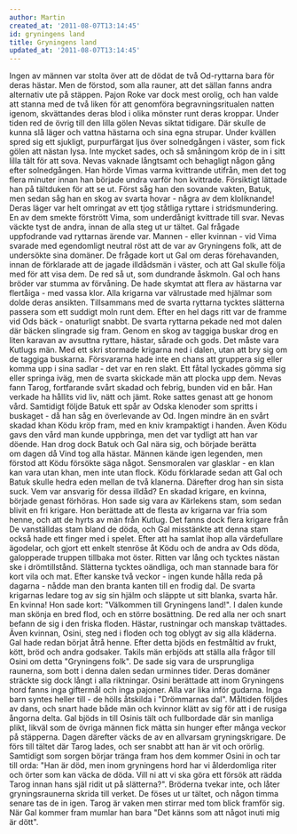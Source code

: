 ```yaml
---
author: Martin
created_at: '2011-08-07T13:14:45'
id: gryningens land
title: Gryningens land
updated_at: '2011-08-07T13:14:45'
---
```

Ingen av männen var stolta över att de dödat de två Od-ryttarna bara för deras hästar. Men de förstod, som alla rauner, att det sällan fanns andra alternativ ute på stäppen. Pajon Roke var dock mest orolig, och han valde att stanna med de två liken för att genomföra begravningsritualen natten igenom, skvättandes deras blod i olika mönster runt deras kroppar. Under tiden red de övrig till den lilla gölen Nevas siktat tidigare. Där skulle de kunna slå läger och vattna hästarna och sina egna strupar. Under kvällen spred sig ett sjukligt, purpurfärgat ljus över solnedgången i väster, som fick gölen att nästan lysa. Inte mycket sades, och så småningom kröp de in i sitt lilla tält för att sova. Nevas vaknade långtsamt och behagligt någon gång efter solnedgången. Han hörde Vimas varma kvittrande utifrån, men det tog flera minuter innan han började undra varför hon kvittrade. Försiktigt lättade han på tältduken för att se ut. Först såg han den sovande vakten, Batuk, men sedan såg han en skog av svarta hovar - några av dem kloliknande! Deras läger var helt omringat av ett tjog ståtliga ryttare i stridsmundering. En av dem smekte förstrött Vima, som underdånigt kvittrade till svar. Nevas väckte tyst de andra, innan de alla steg ut ur tältet. Gal frågade uppfodrande vad ryttarnas ärende var. Mannen - eller kvinnan - vid Vima svarade med egendomligt neutral röst att de var av Gryningens folk, att de undersökte sina domäner. De frågade kort ut Gal om deras förehavanden, innan de förklarade att de jagade illdådsmän i väster, och att Gal skulle följa med för att visa dem. De red så ut, som dundrande åskmoln. Gal och hans bröder var stumma av förvåning. De hade skymtat att flera av hästarna var flertåiga - med vassa klor. Alla krigarna var välrustade med hjälmar som dolde deras ansikten. Tillsammans med de svarta ryttarna tycktes slätterna passera som ett suddigt moln runt dem. Efter en hel dags ritt var de framme vid Ods bäck - onaturligt snabbt. De svarta ryttarna pekade ned mot dalen där bäcken slingrade sig fram. Genom en skog av taggiga buskar drog en liten karavan av avsuttna ryttare, hästar, sårade och gods. Det måste vara Kutlugs män. Med ett skri stormade krigarna ned i dalen, utan att bry sig om de taggiga buskarna. Försvararna hade inte en chans att gruppera sig eller komma upp i sina sadlar - det var en ren slakt. Ett fåtal lyckades gömma sig eller springa iväg, men de svarta skickade män att plocka upp dem. Nevas fann Tarog, fortfarande svårt skadad och febrig, bunden vid en bår. Han verkade ha hållits vid liv, nätt och jämt. Roke sattes genast att ge honom vård. Samtidigt följde Batuk ett spår av Odska klenoder som spritts i buskaget - då han såg en överlevande av Od. Ingen mindre än en svårt skadad khan Ködu kröp fram, med en kniv krampaktigt i handen. Även Ködu gavs den vård man kunde uppbringa, men det var tydligt att han var döende. Han drog dock Batuk och Gal nära sig, och började berätta om dagen då Vind tog alla hästar. Männen kände igen legenden, men förstod att Ködu försökte säga något. Sensmoralen var glasklar - en klan kan vara utan khan, men inte utan flock. Ködu förklarade sedan att Gal och Batuk skulle hedra eden mellan de två klanerna. Därefter drog han sin sista suck. Vem var ansvarig för dessa illdåd? En skadad krigare, en kvinna, började genast förhöras. Hon sade sig vara av Kärlekens stam, som sedan blivit en fri krigare. Hon berättade att de flesta av krigarna var fria som henne, och att de hyrts av män från Kutlug. Det fanns dock flera krigare från De vanställdas stam bland de döda, och Gal misstänkte att denna stam också hade ett finger med i spelet. Efter att ha samlat ihop alla värdefullare ägodelar, och gjort ett enkelt stenröse åt Ködu och de andra av Ods döda, galopperade truppen tillbaka mot öster. Ritten var lång och tycktes nästan ske i drömtillstånd. Slätterna tycktes oändliga, och man stannade bara för kort vila och mat. Efter kanske två veckor - ingen kunde hålla reda på dagarna - nådde man den branta kanten till en frodig dal. De svarta krigarnas ledare tog av sig sin hjälm och släppte ut sitt blanka, svarta hår. En kvinna! Hon sade kort: "Välkommen till Gryningens land!". I dalen kunde man skönja en bred flod, och en större bosättning. De red alla ner och snart befann de sig i den friska floden. Hästar, rustningar och manskap tvättades. Även kvinnan, Osini, steg ned i floden och tog oblygt av sig alla kläderna. Gal hade redan börjat åtrå henne. Efter detta bjöds en festmåltid av frukt, kött, bröd och andra godsaker. Takils män erbjöds att ställa alla frågor till Osini om detta "Gryningens folk". De sade sig vara de ursprungliga raunerna, som bott i denna dalen sedan urminnes tider. Deras domäner sträckte sig dock långt i alla riktningar. Osini berättade att inom Gryningens hord fanns inga giftermål och inga pajoner. Alla var lika inför gudarna. Inga barn syntes heller till - de hölls åtskilda i "Drömmarnas dal". Måltiden följdes av dans, och snart hade både män och kvinnor klätt av sig för att i de rusiga ångorna delta. Gal bjöds in till Osinis tält och fullbordade där sin manliga plikt, likväl som de övriga männen fick mätta sin hunger efter många veckor på stäpperna. Dagen därefter väcks de av en allvarsam gryningskrigare. De förs till tältet där Tarog lades, och ser snabbt att han är vit och orörlig. Samtidigt som sorgen börjar tränga fram hos dem kommer Osini in och tar till orda: "Han är död, men inom gryningens hord har vi ålderdomliga riter och örter som kan väcka de döda. Vill ni att vi ska göra ett försök att rädda Tarog innan hans själ ridit ut på slätterna?". Bröderna tvekar inte, och låter gryningsraunerna skrida till verket. De föses ut ur tältet, och någon timma senare tas de in igen. Tarog är vaken men stirrar med tom blick framför sig. När Gal kommer fram mumlar han bara "Det känns som att något inuti mig är dött".